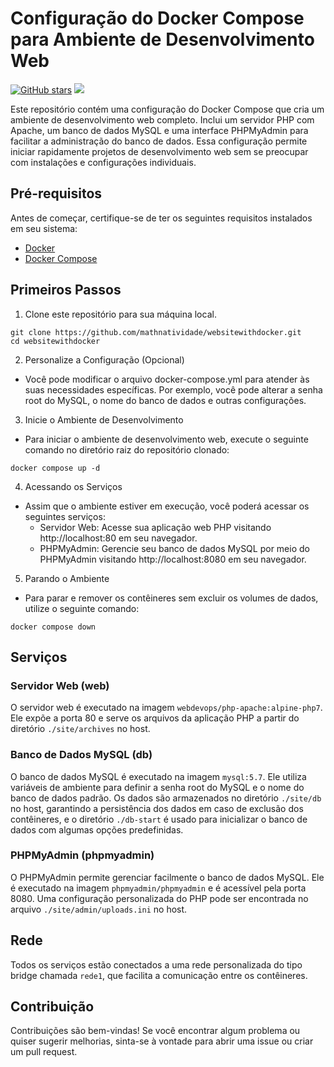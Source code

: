 # Configuração do Docker Compose para Ambiente de Desenvolvimento Web

[![GitHub stars](https://img.shields.io/github/stars/mathnatividade/websitewithdocker.svg?style=social)](https://github.com/mathnatividade/websitewithdocker)
[<img src="https://img.shields.io/badge/linkedin-%230077B5.svg?&style=for-the-badge&logo=linkedin&logoColor=white" />](https://www.linkedin.com/in/matheusnatividade/)

Este repositório contém uma configuração do Docker Compose que cria um ambiente de desenvolvimento web completo. Inclui um servidor PHP com Apache, um banco de dados MySQL e uma interface PHPMyAdmin para facilitar a administração do banco de dados. Essa configuração permite iniciar rapidamente projetos de desenvolvimento web sem se preocupar com instalações e configurações individuais.

## Pré-requisitos

Antes de começar, certifique-se de ter os seguintes requisitos instalados em seu sistema:

- [Docker](https://www.docker.com/get-started)
- [Docker Compose](https://docs.docker.com/compose/install/)

## Primeiros Passos

1. Clone este repositório para sua máquina local.
```console
git clone https://github.com/mathnatividade/websitewithdocker.git
cd websitewithdocker
```

2. Personalize a Configuração (Opcional)
- Você pode modificar o arquivo docker-compose.yml para atender às suas necessidades específicas. Por exemplo, você pode alterar a senha root do MySQL, o nome do banco de dados e outras configurações.

3. Inicie o Ambiente de Desenvolvimento
- Para iniciar o ambiente de desenvolvimento web, execute o seguinte comando no diretório raiz do repositório clonado:
```console
docker compose up -d
```

4. Acessando os Serviços
- Assim que o ambiente estiver em execução, você poderá acessar os seguintes serviços:
    - Servidor Web: Acesse sua aplicação web PHP visitando http://localhost:80 em seu navegador.
    - PHPMyAdmin: Gerencie seu banco de dados MySQL por meio do PHPMyAdmin visitando http://localhost:8080 em seu navegador.

5. Parando o Ambiente
- Para parar e remover os contêineres sem excluir os volumes de dados, utilize o seguinte comando:
```console
docker compose down
```

## Serviços
### Servidor Web (web)
O servidor web é executado na imagem `webdevops/php-apache:alpine-php7`. Ele expõe a porta 80 e serve os arquivos da aplicação PHP a partir do diretório `./site/archives` no host.

### Banco de Dados MySQL (db)
O banco de dados MySQL é executado na imagem `mysql:5.7`. Ele utiliza variáveis de ambiente para definir a senha root do MySQL e o nome do banco de dados padrão. Os dados são armazenados no diretório `./site/db` no host, garantindo a persistência dos dados em caso de exclusão dos contêineres, e o diretório `./db-start` é usado para inicializar o banco de dados com algumas opções predefinidas.

### PHPMyAdmin (phpmyadmin)
O PHPMyAdmin permite gerenciar facilmente o banco de dados MySQL. Ele é executado na imagem `phpmyadmin/phpmyadmin` e é acessível pela porta 8080. Uma configuração personalizada do PHP pode ser encontrada no arquivo `./site/admin/uploads.ini` no host.

## Rede
Todos os serviços estão conectados a uma rede personalizada do tipo bridge chamada `rede1`, que facilita a comunicação entre os contêineres.

## Contribuição
Contribuições são bem-vindas! Se você encontrar algum problema ou quiser sugerir melhorias, sinta-se à vontade para abrir uma issue ou criar um pull request.
